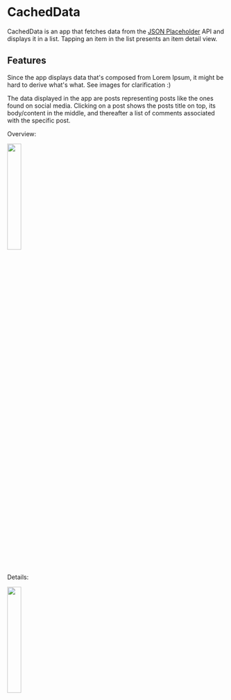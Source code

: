 # CachedData

CachedData is an app that fetches data from the [JSON Placeholder](https://jsonplaceholder.typicode.com/) API and displays it in a list. 
Tapping an item in the list presents an item detail view. 

## Features

Since the app displays data that's composed from Lorem Ipsum, it might be hard to derive what's what. See images for clarification :)

The data displayed in the app are posts representing posts like the ones found on social media. Clicking on a post shows the posts title on top, its body/content in the middle, and thereafter a list of comments associated with the specific post.

Overview:

<img src="https://github.com/user-attachments/assets/0a6dbc68-e337-4d87-ad14-8261c410fd10" width=25% height=25%>

Details:

<img src="https://github.com/user-attachments/assets/39e0e37a-768d-4ff9-9006-932a36d1468a" width=25% height=25%>
